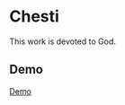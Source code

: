 # Chesti

This work is devoted to God.

## Demo

[Demo](https://sanjosolutions.github.io/chesti/index.html)

